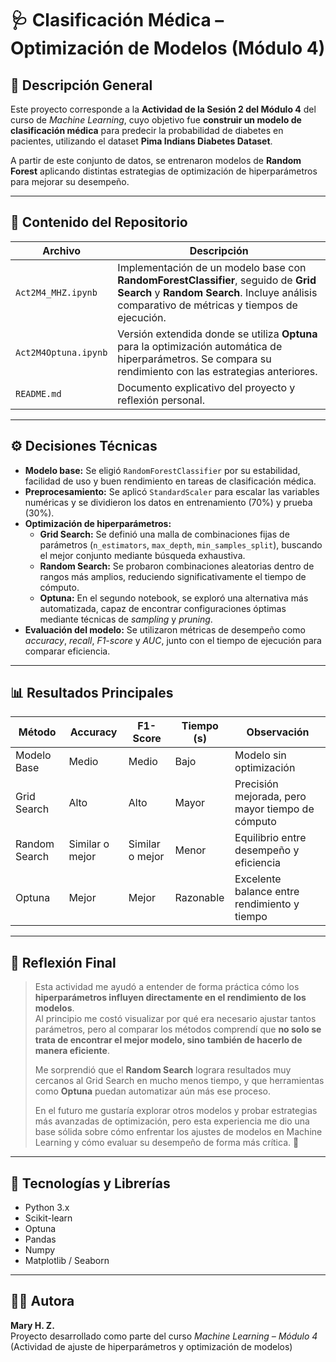 # 🩺 Clasificación Médica – Optimización de Modelos (Módulo 4)

## 📖 Descripción General

Este proyecto corresponde a la **Actividad de la Sesión 2 del Módulo 4** del curso de *Machine Learning*, cuyo objetivo fue **construir un modelo de clasificación médica** para predecir la probabilidad de diabetes en pacientes, utilizando el dataset **Pima Indians Diabetes Dataset**.

A partir de este conjunto de datos, se entrenaron modelos de **Random Forest** aplicando distintas estrategias de optimización de hiperparámetros para mejorar su desempeño.

---

## 📂 Contenido del Repositorio

| Archivo | Descripción |
|----------|--------------|
| `Act2M4_MHZ.ipynb` | Implementación de un modelo base con **RandomForestClassifier**, seguido de **Grid Search** y **Random Search**. Incluye análisis comparativo de métricas y tiempos de ejecución. |
| `Act2M4Optuna.ipynb` | Versión extendida donde se utiliza **Optuna** para la optimización automática de hiperparámetros. Se compara su rendimiento con las estrategias anteriores. |
| `README.md` | Documento explicativo del proyecto y reflexión personal. |

---

## ⚙️ Decisiones Técnicas

- **Modelo base:** Se eligió `RandomForestClassifier` por su estabilidad, facilidad de uso y buen rendimiento en tareas de clasificación médica.
- **Preprocesamiento:** Se aplicó `StandardScaler` para escalar las variables numéricas y se dividieron los datos en entrenamiento (70%) y prueba (30%).
- **Optimización de hiperparámetros:**
  - **Grid Search:** Se definió una malla de combinaciones fijas de parámetros (`n_estimators`, `max_depth`, `min_samples_split`), buscando el mejor conjunto mediante búsqueda exhaustiva.
  - **Random Search:** Se probaron combinaciones aleatorias dentro de rangos más amplios, reduciendo significativamente el tiempo de cómputo.
  - **Optuna:** En el segundo notebook, se exploró una alternativa más automatizada, capaz de encontrar configuraciones óptimas mediante técnicas de *sampling* y *pruning*.
- **Evaluación del modelo:** Se utilizaron métricas de desempeño como *accuracy*, *recall*, *F1-score* y *AUC*, junto con el tiempo de ejecución para comparar eficiencia.

---

## 📊 Resultados Principales

| Método | Accuracy | F1-Score | Tiempo (s) | Observación |
|--------|-----------|----------|-------------|--------------|
| Modelo Base | Medio | Medio | Bajo | Modelo sin optimización |
| Grid Search | Alto | Alto | Mayor | Precisión mejorada, pero mayor tiempo de cómputo |
| Random Search | Similar o mejor | Similar o mejor | Menor | Equilibrio entre desempeño y eficiencia |
| Optuna | Mejor | Mejor | Razonable | Excelente balance entre rendimiento y tiempo |

---

## 💭 Reflexión Final

> Esta actividad me ayudó a entender de forma práctica cómo los **hiperparámetros influyen directamente en el rendimiento de los modelos**.  
> Al principio me costó visualizar por qué era necesario ajustar tantos parámetros, pero al comparar los métodos comprendí que **no solo se trata de encontrar el mejor modelo, sino también de hacerlo de manera eficiente**.  
>
> Me sorprendió que el **Random Search** lograra resultados muy cercanos al Grid Search en mucho menos tiempo, y que herramientas como **Optuna** puedan automatizar aún más ese proceso.  
>
> En el futuro me gustaría explorar otros modelos y probar estrategias más avanzadas de optimización, pero esta experiencia me dio una base sólida sobre cómo enfrentar los ajustes de modelos en Machine Learning y cómo evaluar su desempeño de forma más crítica. 🚀

---

## 🧠 Tecnologías y Librerías

- Python 3.x  
- Scikit-learn  
- Optuna  
- Pandas  
- Numpy  
- Matplotlib / Seaborn  

---

## 👩‍💻 Autora

**Mary H. Z.**  
Proyecto desarrollado como parte del curso *Machine Learning – Módulo 4*  
(Actividad de ajuste de hiperparámetros y optimización de modelos)
